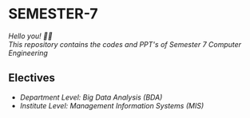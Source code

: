 # SEMESTER-7
*Hello you! :wave::blush:* <br>
*This repository contains the codes and PPT's of Semester 7 Computer Engineering* <br> 
## Electives <br>
- *Department Level: Big Data Analysis (BDA)*
- *Institute Level: Management Information Systems (MIS)*
